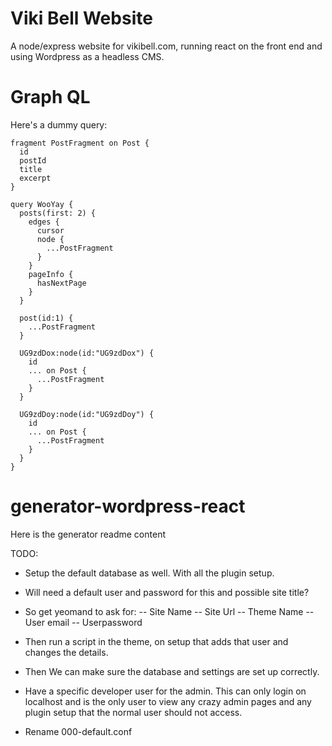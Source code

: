 # Viki Bell Website

A node/express website for vikibell.com, running react on the front end and using Wordpress as a headless CMS.

# Graph QL
Here's a dummy query:
```
fragment PostFragment on Post {
  id
  postId
  title
  excerpt
}

query WooYay {
  posts(first: 2) {
    edges {
      cursor
      node {
        ...PostFragment
      }
    }
    pageInfo {
      hasNextPage
    }
  }

  post(id:1) {
    ...PostFragment
  }

  UG9zdDox:node(id:"UG9zdDox") {
    id
    ... on Post {
      ...PostFragment
    }
  }

  UG9zdDoy:node(id:"UG9zdDoy") {
    id
    ... on Post {
      ...PostFragment
    }
  }
}
```

<!--- generator-readme-start generator-generator-wordpress-react -->
# generator-wordpress-react

Here is the generator readme content

TODO:
- Setup the default database as well. With all the plugin setup.
- Will need a default user and password for this and possible site title?
- So get yeomand to ask for:
-- Site Name
-- Site Url
-- Theme Name
-- User email
-- Userpassword
- Then run a script in the theme, on setup that adds that user and changes the details.
- Then We can make sure the database and settings are set up correctly.
- Have a specific developer user for the admin. This can only login on localhost and is the only user to view any crazy admin pages and any plugin setup that the normal user should not access.

- Rename 000-default.conf

<!--- generator-readme-end generator-generator-wordpress-react -->
